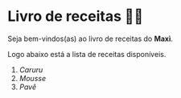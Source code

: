 # Livro de receitas :man_cook:

Seja bem-vindos(as) ao livro de receitas do **Maxì**.

Logo abaixo está a lista de receitas disponíveis.

1. _Caruru_
1. _Mousse_
1. _Pavê_
